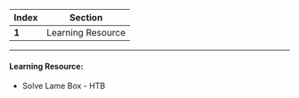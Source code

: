 Index | Section
---   | ---
**1** | Learning Resource

---

#### Learning Resource:

* Solve Lame Box - HTB
